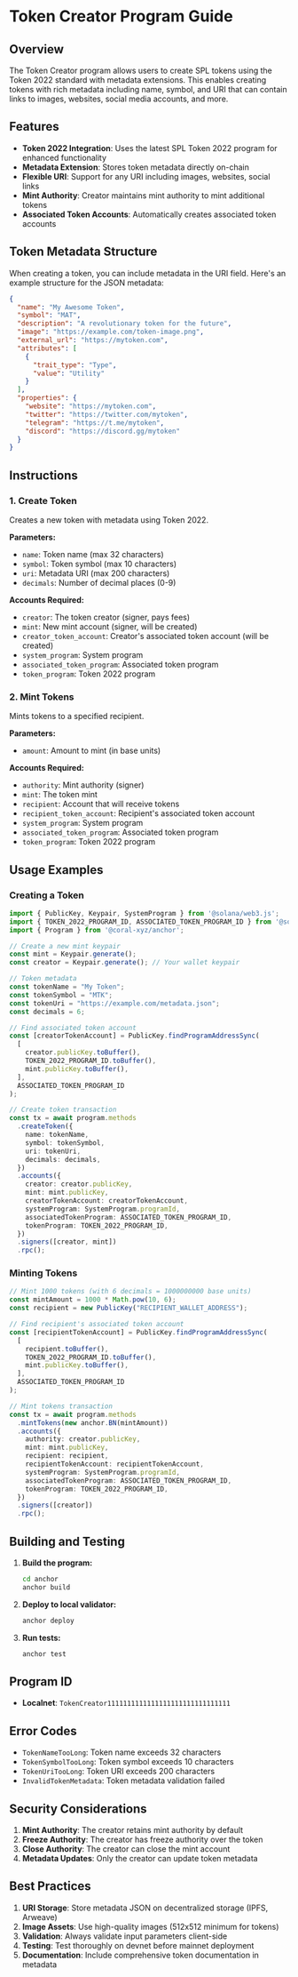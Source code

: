 # Token Creator Program Guide

## Overview

The Token Creator program allows users to create SPL tokens using the Token 2022 standard with metadata extensions. This enables creating tokens with rich metadata including name, symbol, and URI that can contain links to images, websites, social media accounts, and more.

## Features

- **Token 2022 Integration**: Uses the latest SPL Token 2022 program for enhanced functionality
- **Metadata Extension**: Stores token metadata directly on-chain
- **Flexible URI**: Support for any URI including images, websites, social links
- **Mint Authority**: Creator maintains mint authority to mint additional tokens
- **Associated Token Accounts**: Automatically creates associated token accounts

## Token Metadata Structure

When creating a token, you can include metadata in the URI field. Here's an example structure for the JSON metadata:

```json
{
  "name": "My Awesome Token",
  "symbol": "MAT",
  "description": "A revolutionary token for the future",
  "image": "https://example.com/token-image.png",
  "external_url": "https://mytoken.com",
  "attributes": [
    {
      "trait_type": "Type",
      "value": "Utility"
    }
  ],
  "properties": {
    "website": "https://mytoken.com",
    "twitter": "https://twitter.com/mytoken",
    "telegram": "https://t.me/mytoken",
    "discord": "https://discord.gg/mytoken"
  }
}
```

## Instructions

### 1. Create Token

Creates a new token with metadata using Token 2022.

**Parameters:**
- `name`: Token name (max 32 characters)
- `symbol`: Token symbol (max 10 characters)  
- `uri`: Metadata URI (max 200 characters)
- `decimals`: Number of decimal places (0-9)

**Accounts Required:**
- `creator`: The token creator (signer, pays fees)
- `mint`: New mint account (signer, will be created)
- `creator_token_account`: Creator's associated token account (will be created)
- `system_program`: System program
- `associated_token_program`: Associated token program
- `token_program`: Token 2022 program

### 2. Mint Tokens

Mints tokens to a specified recipient.

**Parameters:**
- `amount`: Amount to mint (in base units)

**Accounts Required:**
- `authority`: Mint authority (signer)
- `mint`: The token mint
- `recipient`: Account that will receive tokens
- `recipient_token_account`: Recipient's associated token account
- `system_program`: System program
- `associated_token_program`: Associated token program
- `token_program`: Token 2022 program

## Usage Examples

### Creating a Token

```typescript
import { PublicKey, Keypair, SystemProgram } from '@solana/web3.js';
import { TOKEN_2022_PROGRAM_ID, ASSOCIATED_TOKEN_PROGRAM_ID } from '@solana/spl-token';
import { Program } from '@coral-xyz/anchor';

// Create a new mint keypair
const mint = Keypair.generate();
const creator = Keypair.generate(); // Your wallet keypair

// Token metadata
const tokenName = "My Token";
const tokenSymbol = "MTK";
const tokenUri = "https://example.com/metadata.json";
const decimals = 6;

// Find associated token account
const [creatorTokenAccount] = PublicKey.findProgramAddressSync(
  [
    creator.publicKey.toBuffer(),
    TOKEN_2022_PROGRAM_ID.toBuffer(),
    mint.publicKey.toBuffer(),
  ],
  ASSOCIATED_TOKEN_PROGRAM_ID
);

// Create token transaction
const tx = await program.methods
  .createToken({
    name: tokenName,
    symbol: tokenSymbol,
    uri: tokenUri,
    decimals: decimals,
  })
  .accounts({
    creator: creator.publicKey,
    mint: mint.publicKey,
    creatorTokenAccount: creatorTokenAccount,
    systemProgram: SystemProgram.programId,
    associatedTokenProgram: ASSOCIATED_TOKEN_PROGRAM_ID,
    tokenProgram: TOKEN_2022_PROGRAM_ID,
  })
  .signers([creator, mint])
  .rpc();
```

### Minting Tokens

```typescript
// Mint 1000 tokens (with 6 decimals = 1000000000 base units)
const mintAmount = 1000 * Math.pow(10, 6);
const recipient = new PublicKey("RECIPIENT_WALLET_ADDRESS");

// Find recipient's associated token account
const [recipientTokenAccount] = PublicKey.findProgramAddressSync(
  [
    recipient.toBuffer(),
    TOKEN_2022_PROGRAM_ID.toBuffer(),
    mint.publicKey.toBuffer(),
  ],
  ASSOCIATED_TOKEN_PROGRAM_ID
);

// Mint tokens transaction
const tx = await program.methods
  .mintTokens(new anchor.BN(mintAmount))
  .accounts({
    authority: creator.publicKey,
    mint: mint.publicKey,
    recipient: recipient,
    recipientTokenAccount: recipientTokenAccount,
    systemProgram: SystemProgram.programId,
    associatedTokenProgram: ASSOCIATED_TOKEN_PROGRAM_ID,
    tokenProgram: TOKEN_2022_PROGRAM_ID,
  })
  .signers([creator])
  .rpc();
```

## Building and Testing

1. **Build the program:**
   ```bash
   cd anchor
   anchor build
   ```

2. **Deploy to local validator:**
   ```bash
   anchor deploy
   ```

3. **Run tests:**
   ```bash
   anchor test
   ```

## Program ID

- **Localnet**: `TokenCreator1111111111111111111111111111111`

## Error Codes

- `TokenNameTooLong`: Token name exceeds 32 characters
- `TokenSymbolTooLong`: Token symbol exceeds 10 characters  
- `TokenUriTooLong`: Token URI exceeds 200 characters
- `InvalidTokenMetadata`: Token metadata validation failed

## Security Considerations

1. **Mint Authority**: The creator retains mint authority by default
2. **Freeze Authority**: The creator has freeze authority over the token
3. **Close Authority**: The creator can close the mint account
4. **Metadata Updates**: Only the creator can update token metadata

## Best Practices

1. **URI Storage**: Store metadata JSON on decentralized storage (IPFS, Arweave)
2. **Image Assets**: Use high-quality images (512x512 minimum for tokens)
3. **Validation**: Always validate input parameters client-side
4. **Testing**: Test thoroughly on devnet before mainnet deployment
5. **Documentation**: Include comprehensive token documentation in metadata 